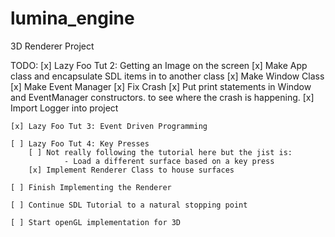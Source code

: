 # lumina_engine
3D Renderer Project

TODO:
    [x] Lazy Foo Tut 2: Getting an Image on the screen
        [x] Make App class and encapsulate SDL items in to another class
            [x] Make Window Class
            [x] Make Event Manager
            [x] Fix Crash 
                [x] Put print statements in Window and EventManager constructors.
                    to see where the crash is happening.
        [x] Import Logger into project
    
    [x] Lazy Foo Tut 3: Event Driven Programming

    [ ] Lazy Foo Tut 4: Key Presses
        [ ] Not really following the tutorial here but the jist is:
                - Load a different surface based on a key press
        [x] Implement Renderer Class to house surfaces
    
    [ ] Finish Implementing the Renderer

    [ ] Continue SDL Tutorial to a natural stopping point

    [ ] Start openGL implementation for 3D

